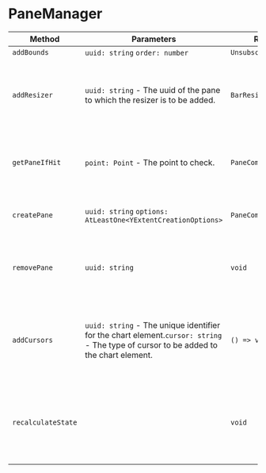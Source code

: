 # PaneManager


|Method|Parameters|Returns|Description|
|---|---|---|---|
|`addBounds`|`uuid: string` `order: number` |`Unsubscriber`||
|`addResizer`|`uuid: string` - The uuid of the pane to which the resizer is to be added.|`BarResizerComponent`|Adds a resizer to the canvas bounds container for the given uuid.|
|`getPaneIfHit`|`point: Point` - The point to check.|`PaneComponent`|Returns the pane component that contains the given point.|
|`createPane`|`uuid: string` `options: AtLeastOne<YExtentCreationOptions>` |`PaneComponent`|Creates sub-plot on the chart with y-axis|
|`removePane`|`uuid: string` |`void`|Removes pane from the chart and all related components|
|`addCursors`|`uuid: string` - The unique identifier for the chart element.`cursor: string` - The type of cursor to be added to the chart element.|`() => void`|Adds cursors to the chart elements based on the provided uuid and cursor type.|
|`recalculateState`||`void`|Recalculates the zoom Y of all pane components and fires a draw event on the event bus.|
